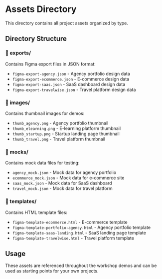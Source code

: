 # Assets Directory

This directory contains all project assets organized by type.

## Directory Structure

### 📁 exports/
Contains Figma export files in JSON format:
- `figma-export-agency.json` - Agency portfolio design data
- `figma-export-ecommerce.json` - E-commerce design data
- `figma-export-saas.json` - SaaS dashboard design data
- `figma-export-travelwise.json` - Travel platform design data

### 📁 images/
Contains thumbnail images for demos:
- `thumb_agency.png` - Agency portfolio thumbnail
- `thumb_elearning.png` - E-learning platform thumbnail
- `thumb_startup.png` - Startup landing page thumbnail
- `thumb_travel.png` - Travel platform thumbnail

### 📁 mocks/
Contains mock data files for testing:
- `agency_mock.json` - Mock data for agency portfolio
- `ecommerce_mock.json` - Mock data for e-commerce site
- `saas_mock.json` - Mock data for SaaS dashboard
- `travel_mock.json` - Mock data for travel platform

### 📁 templates/
Contains HTML template files:
- `figma-template-ecommerce.html` - E-commerce template
- `figma-template-portfolio-agency.html` - Agency portfolio template
- `figma-template-saas-landing.html` - SaaS landing page template
- `figma-template-travelwise.html` - Travel platform template

## Usage

These assets are referenced throughout the workshop demos and can be used as starting points for your own projects. 